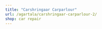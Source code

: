 ```yaml
---
title: "Carshringaar Carparlour"
url: /agartala/carshringaar-carparlour-2/
shop: car repair
---
```

